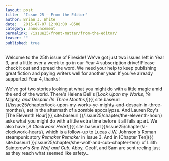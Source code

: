 ```yaml
---
layout: post
title:  "Issue 25 — From the Editor"
author: Brian J. White
date:   2015-07-07 12:01:00 -0500
category: announcement
permalink: /issue25/front-matter/from-the-editor/
teaser: ""
published: true
---
```


Welcome to the 25th issue of Fireside! We've got just two issues left in Year 3, and a little over a week to go in our Year 4 subscription drive! Please check it out and spread the word. We need your help to keep publishing great fiction and paying writers well for another year. If you've already  supported Year 4, thanks!

We've got two stories looking at what you might do with a little magic amid the end of the world. There's Helena Bell's [_Look Upon my Works, Ye Mighty, and Despair (In Three Months)_]({{ site.baseurl }}/issue25/chapter/look-upon-my-works-ye-mighty-and-despair-in-three-months/), set in the aftermath of a zombie apocalypse. And Lauren Roy's [The Eleventh Hour]({{ site.baseurl }}/issue25/chapter/the-eleventh-hour/) asks what you might do with a little extra time before it all falls apart. We also have [_A Clockwork Heart_]({{ site.baseurl }}/issue25/chapter/a-clockwork-heart/), which is a follow-up to Lucas J.W. Johnson's Roman steampunk story _Remaker Remaker_ in Issue 3. And in [Chapter Ten]({{ site.baseurl }}/issue25/chapter/she-wolf-and-cub-chapter-ten/) of Lilith Saintcrow's _She Wolf and Cub_, Abby, Geoff, and Sam are sent reeling just as they reach what seemed like safety…
